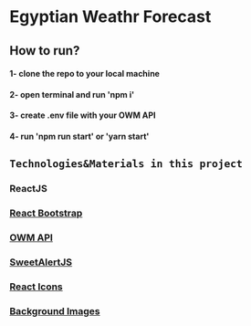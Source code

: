# Egyptian Weathr Forecast

## How to run?

#### 1- clone the repo to your local machine

#### 2- open terminal and run 'npm i'

#### 3- create .env file with your OWM API

#### 4- run 'npm run start' or 'yarn start'

## `Technologies&Materials in this project`
### ReactJS
### [React Bootstrap](https://react-bootstrap.github.io/)
### [OWM API](https://openweathermap.org/)
### [SweetAlertJS](https://sweetalert.js.org/)
### [React Icons](https://react-icons.github.io/)
### [Background Images](https://www.freepik.com/)

